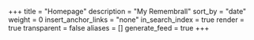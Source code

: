 +++
title = "Homepage"
description = "My Remembrall"
sort_by = "date"
weight = 0
insert_anchor_links = "none"
in_search_index = true
render = true
transparent = false
aliases = []
generate_feed = true
+++
